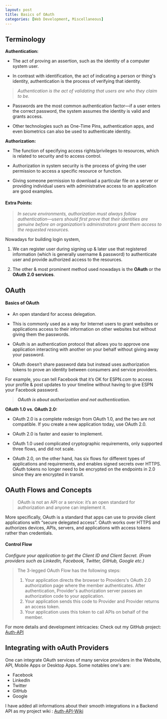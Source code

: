```yaml
---
layout: post
title: Basics of OAuth
categories: [Web Development, Miscellaneous]
---
```


## Terminology

**Authentication:**
- The act of proving an assertion, such as the identity of a computer system user.

- In contrast with identification, the act of indicating a person or thing's identity, authentication is the process of verifying that identity.

> _Authentication is the act of validating that users are who they claim to be._

- Passwords are the most common authentication factor—if a user enters the correct password, the system assumes the identity is valid and grants access.

- Other technologies such as One-Time Pins, authentication apps, and even biometrics can also be used to authenticate identity.

**Authorization:**
- The function of specifying access rights/privileges to resources, which is related to security and to access control.

- Authorization in system security is the process of giving the user permission to access a specific resource or function.

- Giving someone permission to download a particular file on a server or providing individual users with administrative access to an application are good examples.

#### Extra Points:

> _In secure environments, authorization must always follow authentication—users should first prove that their identities are genuine before an organization’s administrators grant them access to the requested resources._

Nowadays for building login system,
1. We can register user during signing up & later use that registered information (which is generally username & password) to authenticate user and provide authorized access to the resources.

2. The other & most prominent method used nowadays is the __OAuth__ or the __OAuth 2.0 services__.

## OAuth

#### Basics of OAuth
- An open standard for access delegation.

- This is commonly used as a way for Internet users to grant websites or applications access to their information on other websites but without giving them the passwords.

- OAuth is an authentication protocol that allows you to approve one application interacting with another on your behalf without giving away your password.

- OAuth doesn’t share password data but instead uses authorization tokens to prove an identity between consumers and service providers.

For example, you can tell Facebook that it’s OK for ESPN.com to access your profile & post updates to your timeline without having to give ESPN your Facebook password.

> **_OAuth is about authorization and not authentication._**

**OAuth 1.0 vs. OAuth 2.0:**

- OAuth 2.0 is a complete redesign from OAuth 1.0, and the two are not compatible. If you create a new application today, use OAuth 2.0.

- OAuth 2.0 is faster and easier to implement.

- OAuth 1.0 used complicated cryptographic requirements, only supported three flows, and did not scale.

- OAuth 2.0, on the other hand, has six flows for different types of applications and requirements, and enables signed secrets over HTTPS. OAuth tokens no longer need to be encrypted on the endpoints in 2.0 since they are encrypted in transit.

## OAuth Flows and Concepts
> OAuth is not an API or a service: it’s an open standard for authorization and anyone can implement it.

More specifically, OAuth is a standard that apps can use to provide client applications with “secure delegated access”. OAuth works over HTTPS and authorizes devices, APIs, servers, and applications with access tokens rather than credentials.


#### Control Flow

_Configure your application to get the Client ID and Client Secret. (From providers such as LinkedIn, Facebook, Twitter, GitHub, Google etc.)_

> The 3-legged OAuth Flow has the following steps:
> 1. Your application directs the browser to Providers's OAuth 2.0 authorization page where the member authenticates. After authentication, Provider's authorization server passes an authorization code to your application.
> 1. Your application sends this code to Provider and Provider returns an access token.
>1. Your application uses this token to call APIs on behalf of the member.

For more details and development intricacies:
Check out my GitHub project: [Auth-API](https://github.com/jaykay12/Auth-API)

## Integrating with oAuth Providers

One can integrate OAuth services of many service providers in the Website, API, Mobile Apps or Desktop Apps.
Some notables one's are:
- Facebook
- LinkedIn
- Twitter
- GitHub
- Google

I have added all informations about their smooth integrations in a Backend API as my project wiki : [Auth-API-Wiki](https://github.com/jaykay12/Auth-API/wiki/oAuth-Integration)
